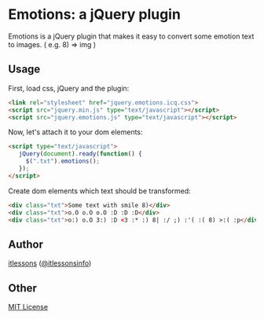# Emotions: a jQuery plugin

Emotions is a jQuery plugin that makes it easy to convert some emotion text to images. ( e.g. 8) => img )

## Usage

First, load css, jQuery and the plugin:

```html
<link rel="stylesheet" href="jquery.emotions.icq.css">
<script src="jquery.min.js" type="text/javascript"></script>
<script src="jquery.emotions.js" type="text/javascript"></script>
```

Now, let's attach it to your dom elements:

```html
<script type="text/javascript">
   jQuery(document).ready(function() {
     $(".txt").emotions();
   });
</script>
```

Create dom elements which text should be transformed:

```html
<div class="txt">Some text with smile 8)</div>
<div class="txt">o.O o.O o.O :D :D :D</div>
<div class="txt">o:) o.O 3:) :D <3 :* :) 8| :/ ;) :'( :( 8) >:( :p</div>
```

## Author

[itlessons](http://www.itlessons.info) ([@itlessonsinfo](http://twitter.com/itlessonsinfo))

## Other
[MIT License](http://www.opensource.org/licenses/mit-license.php)